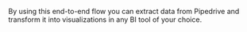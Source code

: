 By using this end-to-end flow you can extract data from Pipedrive and transform it into visualizations in any BI tool of your choice.
